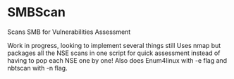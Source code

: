 # SMBScan
Scans SMB for Vulnerabilities Assessment

Work in progress, looking to implement several things still
Uses nmap but packages all the NSE scans in one script for quick assessment instead of having to pop each NSE one by one!
Also does Enum4linux with -e flag and nbtscan with -n flag.  
